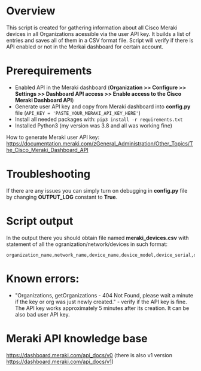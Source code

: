 # Overview
This script is created for gathering information about all Cisco Meraki devices in all Organizations acessible via the user API key. It builds a list of entries and  saves all of them in a CSV format file.
Script will verify if there is API enabled or not in the Merkai dashboard for certain account.

# Prerequirements
* Enabled API in the Meraki dashboard (**Organization >> Configure >> Settings >> Dashboard API access >>  Enable access to the Cisco Meraki Dashboard API**)
* Generate user API key and copy from Meraki dashboard into **config.py** file (```API_KEY = 'PASTE_YOUR_MERAKI_API_KEY_HERE'```)
* Install all needed packages with: ```pip3 install -r requirements.txt```
* Installed Python3 (my version was 3.8 and all was working fine)

How to generate Meraki user API key:
https://documentation.meraki.com/zGeneral_Administration/Other_Topics/The_Cisco_Meraki_Dashboard_API

# Troubleshooting
If there are any issues you can simply turn on debugging in **config.py** file by changing **OUTPUT_LOG** constant to **True**.

# Script output
In the output there you should obtain file named **meraki_devices.csv** with statement of all the ogranization/network/devices in such format:

```
organization_name,network_name,device_name,device_model,device_serial,device_IP
```

# Known errors:
* "Organizations, getOrganizations - 404 Not Found, please wait a minute if the key or org was just newly created." - verify if the API key is fine. The API key works approximately 5 minutes after its creation. It can be also bad user API key.

# Meraki API knowledge base
https://dashboard.meraki.com/api_docs/v0 (there is also v1 version https://dashboard.meraki.com/api_docs/v1)
